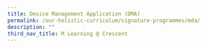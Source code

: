 ```yaml
---
title: Device Management Application (DMA)
permalink: /our-holistic-curriculum/signature-programmes/mda/
description: ""
third_nav_title: M Learning @ Crescent
---
```


